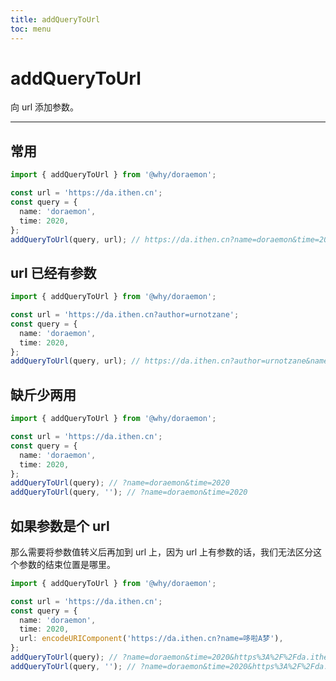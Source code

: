```yaml
---
title: addQueryToUrl
toc: menu
---
```


# addQueryToUrl

向 url 添加参数。

---

## 常用

```typescript
import { addQueryToUrl } from '@why/doraemon';

const url = 'https://da.ithen.cn';
const query = {
  name: 'doraemon',
  time: 2020,
};
addQueryToUrl(query, url); // https://da.ithen.cn?name=doraemon&time=2020
```

## url 已经有参数

```typescript
import { addQueryToUrl } from '@why/doraemon';

const url = 'https://da.ithen.cn?author=urnotzane';
const query = {
  name: 'doraemon',
  time: 2020,
};
addQueryToUrl(query, url); // https://da.ithen.cn?author=urnotzane&name=doraemon&time=2020
```

## 缺斤少两用

```typescript
import { addQueryToUrl } from '@why/doraemon';

const url = 'https://da.ithen.cn';
const query = {
  name: 'doraemon',
  time: 2020,
};
addQueryToUrl(query); // ?name=doraemon&time=2020
addQueryToUrl(query, ''); // ?name=doraemon&time=2020
```

## 如果参数是个 url

那么需要将参数值转义后再加到 url 上，因为 url 上有参数的话，我们无法区分这个参数的结束位置是哪里。

```typescript
import { addQueryToUrl } from '@why/doraemon';

const url = 'https://da.ithen.cn';
const query = {
  name: 'doraemon',
  time: 2020,
  url: encodeURIComponent('https://da.ithen.cn?name=哆啦A梦'),
};
addQueryToUrl(query); // ?name=doraemon&time=2020&https%3A%2F%2Fda.ithen.cn%3Fname%3D%E5%93%86%E5%95%A6A%E6%A2%A6
addQueryToUrl(query, ''); // ?name=doraemon&time=2020&https%3A%2F%2Fda.ithen.cn%3Fname%3D%E5%93%86%E5%95%A6A%E6%A2%A6
```
